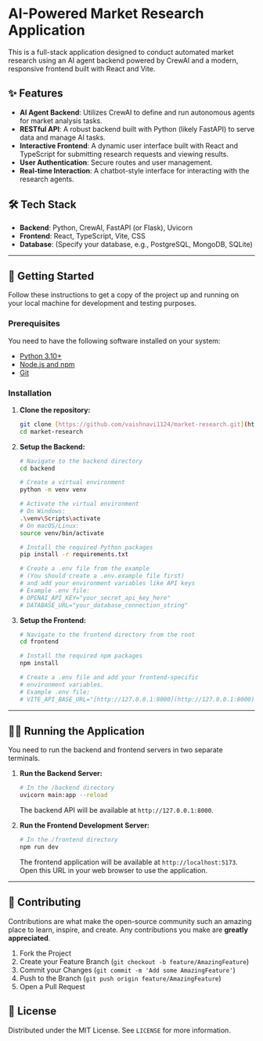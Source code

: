 # AI-Powered Market Research Application

This is a full-stack application designed to conduct automated market research using an AI agent backend powered by CrewAI and a modern, responsive frontend built with React and Vite.

## ✨ Features

-   **AI Agent Backend**: Utilizes CrewAI to define and run autonomous agents for market analysis tasks.
-   **RESTful API**: A robust backend built with Python (likely FastAPI) to serve data and manage AI tasks.
-   **Interactive Frontend**: A dynamic user interface built with React and TypeScript for submitting research requests and viewing results.
-   **User Authentication**: Secure routes and user management.
-   **Real-time Interaction**: A chatbot-style interface for interacting with the research agents.

## 🛠️ Tech Stack

-   **Backend**: Python, CrewAI, FastAPI (or Flask), Uvicorn
-   **Frontend**: React, TypeScript, Vite, CSS
-   **Database**: (Specify your database, e.g., PostgreSQL, MongoDB, SQLite)

---

## 🚀 Getting Started

Follow these instructions to get a copy of the project up and running on your local machine for development and testing purposes.

### Prerequisites

You need to have the following software installed on your system:

-   [Python 3.10+](https://www.python.org/downloads/)
-   [Node.js and npm](https://nodejs.org/en)
-   [Git](https://git-scm.com/)

### Installation

1.  **Clone the repository:**
    ```bash
    git clone [https://github.com/vaishnavi1124/market-research.git](https://github.com/vaishnavi1124/market-research.git)
    cd market-research
    ```

2.  **Setup the Backend:**
    ```bash
    # Navigate to the backend directory
    cd backend

    # Create a virtual environment
    python -m venv venv

    # Activate the virtual environment
    # On Windows:
    .\venv\Scripts\activate
    # On macOS/Linux:
    source venv/bin/activate

    # Install the required Python packages
    pip install -r requirements.txt

    # Create a .env file from the example
    # (You should create a .env.example file first)
    # and add your environment variables like API keys
    # Example .env file:
    # OPENAI_API_KEY="your_secret_api_key_here"
    # DATABASE_URL="your_database_connection_string"
    ```

3.  **Setup the Frontend:**
    ```bash
    # Navigate to the frontend directory from the root
    cd frontend

    # Install the required npm packages
    npm install

    # Create a .env file and add your frontend-specific
    # environment variables.
    # Example .env file:
    # VITE_API_BASE_URL="[http://127.0.0.1:8000](http://127.0.0.1:8000)"
    ```

---

## 🏃‍♂️ Running the Application

You need to run the backend and frontend servers in two separate terminals.

1.  **Run the Backend Server:**
    ```bash
    # In the /backend directory
    uvicorn main:app --reload
    ```
    The backend API will be available at `http://127.0.0.1:8000`.

2.  **Run the Frontend Development Server:**
    ```bash
    # In the /frontend directory
    npm run dev
    ```
    The frontend application will be available at `http://localhost:5173`. Open this URL in your web browser to use the application.

---

## 🤝 Contributing

Contributions are what make the open-source community such an amazing place to learn, inspire, and create. Any contributions you make are **greatly appreciated**.

1.  Fork the Project
2.  Create your Feature Branch (`git checkout -b feature/AmazingFeature`)
3.  Commit your Changes (`git commit -m 'Add some AmazingFeature'`)
4.  Push to the Branch (`git push origin feature/AmazingFeature`)
5.  Open a Pull Request

## 📜 License

Distributed under the MIT License. See `LICENSE` for more information.